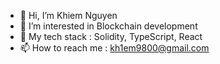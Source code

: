 - 👋 Hi, I’m Khiem Nguyen
- 👀 I’m interested in Blockchain development
- 🌱 My tech stack : Solidity, TypeScript, React
- 📫 How to reach me : kh1em9800@gmail.com

<!---
kh1em98/kh1em98 is a ✨ special ✨ repository because its `README.md` (this file) appears on your GitHub profile.
You can click the Preview link to take a look at your changes.
--->
